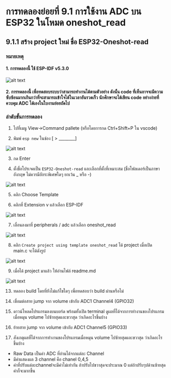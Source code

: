 # การทดลองย่อยที่ 9.1 การใช้งาน ADC บน ESP32 ในโหมด oneshot_read

## 9.1.1 สร้าง project ใหม่ ชื่อ ESP32-Oneshot-read

###  หมายเหตุ
#### 1. การทดลองนี้ ใช้ ESP-IDF v5.3.0

![alt text](./Pictures/image-13.png)

#### 2. การทดลองนี้ เพื่อทดสอบระบบว่าสามารถทำงานได้ตามตัวอย่าง ดังนั้น code ที่เห็นอาจจะมีความซับซ้อนมากเกินกว่าที่จะสามารถเข้าใจได้ในเวลาอันรวดเร็ว นักศึกษาจะได้เขียน code อย่างง่ายที่ควบคุม ADC ได้เองในใบงานย่อยถัดไป


###  ลำดับขั้นการทดลอง


1. ไปที่เมนู View->Command pallete (หรือโดยการกด Ctrl+Shift+P  ใน vscode)

2. พิมพ์ `esp new` ในช่อง [ > ________]

![alt text](./Pictures/image-04.png)


3. กด Enter

4. ตั้งชื่อโปรเจคเป็น `ESP32-Oneshot-read` และเลือกที่ตั้งที่เหมาะสม (ชื่อโฟลเดอร์เป็นภาษาอังกฤษ ไม่ควรมีอักระพิเศษใดๆ ยกเว้น _ หรือ -)

![alt text](./Pictures/image-16.png)

5. คลิก Choose Template


6.  คลิกที่ Extension v แล้วเลือก ESP-IDF

![alt text](./Pictures/image-17.png)

7.  เลื่อนลงมาที่  peripherals / adc แล้วเลือก oneshot_read

![alt text](./Pictures/image-18.png)


8. คลิก `Create project using template oneshot_read`  ได้ project เมื่อเปิด main.c  จะได้ดังรูป 

![alt text](./Pictures/image-19.png)


9. เมื่อได้ project มาแล้ว ให้อ่านไฟล์ readme.md

![alt text](./Pictures/image-20.png)


13. ทดลอง  build โดยที่ยังไม่แก้ไขใดๆ เพื่อทดสอบว่า build ผ่านหรือไม่

14. เชื่อมต่อสาย jump จาก volume เข้ากับ ADC1 Channel4 (GPIO32) 


15. ดาวน์โหลดโปรแกรมลงบนบอร์ด พร้อมทั้งเปิด terminal ดูผลที่ได้จากการทำงานของโปรแกรมเมื่อหมุน volume ไปซ้ายสุดและขวาสุด ว่าเกิดอะไรขึ้นบ้าง 


16. ย้ายสาย jump จาก volume เข้ากับ ADC1 Channel5 (GPIO33)

17. สังเกตุผลที่ได้จากการทำงานของโปรแกรมเมื่อหมุน volume ไปซ้ายสุดและขวาสุด ว่าเกิดอะไรขึ้นบ้าง


- Raw Data เป็นค่า ADC ที่อ่านได้จากแต่ละ Channel
- มีค่าแสดงผล 3 channel คือ chanel 0,4,5
- ค่าที่ปรับแต่ละchannelจะมีค่าไม่เท่ากัน ถ้าปรับไปขวาสุดจะประมาณ 0 แต่ถ้าปรับๆปด้านซ้ายสุดค่าก็จะมากขึ้น




